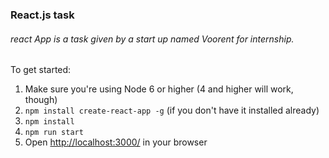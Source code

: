 ### React.js task

###### react App is a task given by a start up named Voorent for internship.

To get started:
 1. Make sure you're using Node 6 or higher (4 and higher will work, though)
 2. `npm install create-react-app -g` (if you don't have it installed already)
 3. `npm install`
 4. `npm run start`
 5. Open [http://localhost:3000/](http://localhost:3000/) in your browser

